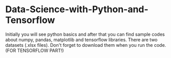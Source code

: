 # Data-Science-with-Python-and-Tensorflow
Initially you will see python basics and after that you can find sample codes about numpy, pandas, matplotlib and tensorflow libraries. 
There are two datasets (.xlsx files). Don't forget to download them when you run the code. (FOR TENSORFLOW PART!)

